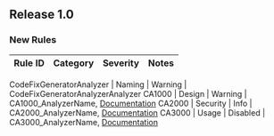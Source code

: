 ﻿## Release 1.0

### New Rules
Rule ID                  | Category | Severity | Notes
-------------------------|----------|----------|----------------------------------------------------------------




CodeFixGeneratorAnalyzer | Naming   | Warning  | CodeFixGeneratorAnalyzerAnalyzer
CA1000                   | Design   | Warning  | CA1000_AnalyzerName, [Documentation](CA1000_Documentation_Link)
CA2000                   | Security | Info     | CA2000_AnalyzerName, [Documentation](CA2000_Documentation_Link)
CA3000                   | Usage    | Disabled | CA3000_AnalyzerName, [Documentation](CA3000_Documentation_Link)
